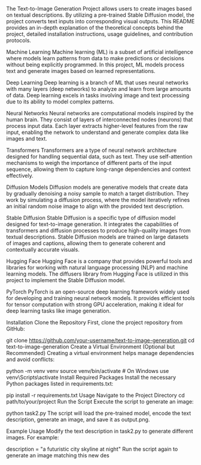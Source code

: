 The Text-to-Image Generation Project allows users to create images based on textual descriptions. By utilizing a pre-trained Stable Diffusion model, the project converts text inputs into corresponding visual outputs. This README provides an in-depth explanation of the theoretical concepts behind the project, detailed installation instructions, usage guidelines, and contribution protocols.

Machine Learning Machine learning (ML) is a subset of artificial intelligence where models learn patterns from data to make predictions or decisions without being explicitly programmed. In this project, ML models process text and generate images based on learned representations.

Deep Learning Deep learning is a branch of ML that uses neural networks with many layers (deep networks) to analyze and learn from large amounts of data. Deep learning excels in tasks involving image and text processing due to its ability to model complex patterns.

Neural Networks Neural networks are computational models inspired by the human brain. They consist of layers of interconnected nodes (neurons) that process input data. Each layer extracts higher-level features from the raw input, enabling the network to understand and generate complex data like images and text.

Transformers Transformers are a type of neural network architecture designed for handling sequential data, such as text. They use self-attention mechanisms to weigh the importance of different parts of the input sequence, allowing them to capture long-range dependencies and context effectively.

Diffusion Models Diffusion models are generative models that create data by gradually denoising a noisy sample to match a target distribution. They work by simulating a diffusion process, where the model iteratively refines an initial random noise image to align with the provided text description.

Stable Diffusion Stable Diffusion is a specific type of diffusion model designed for text-to-image generation. It integrates the capabilities of transformers and diffusion processes to produce high-quality images from textual descriptions. Stable Diffusion models are trained on large datasets of images and captions, allowing them to generate coherent and contextually accurate visuals.

Hugging Face Hugging Face is a company that provides powerful tools and libraries for working with natural language processing (NLP) and machine learning models. The diffusers library from Hugging Face is utilized in this project to implement the Stable Diffusion model.

PyTorch PyTorch is an open-source deep learning framework widely used for developing and training neural network models. It provides efficient tools for tensor computation with strong GPU acceleration, making it ideal for deep learning tasks like image generation.

Installation Clone the Repository First, clone the project repository from GitHub:

git clone https://github.com/your-username/text-to-image-generation.git cd text-to-image-generation Create a Virtual Environment (Optional but Recommended) Creating a virtual environment helps manage dependencies and avoid conflicts:

python -m venv venv source venv/bin/activate # On Windows use venv\Scripts\activate Install Required Packages Install the necessary Python packages listed in requirements.txt:

pip install -r requirements.txt Usage Navigate to the Project Directory cd path/to/your/project Run the Script Execute the script to generate an image:

python task2.py The script will load the pre-trained model, encode the text description, generate an image, and save it as output.png.

Example Usage Modify the text description in task2.py to generate different images. For example:

description = "a futuristic city skyline at night" Run the script again to generate an image matching this new des
